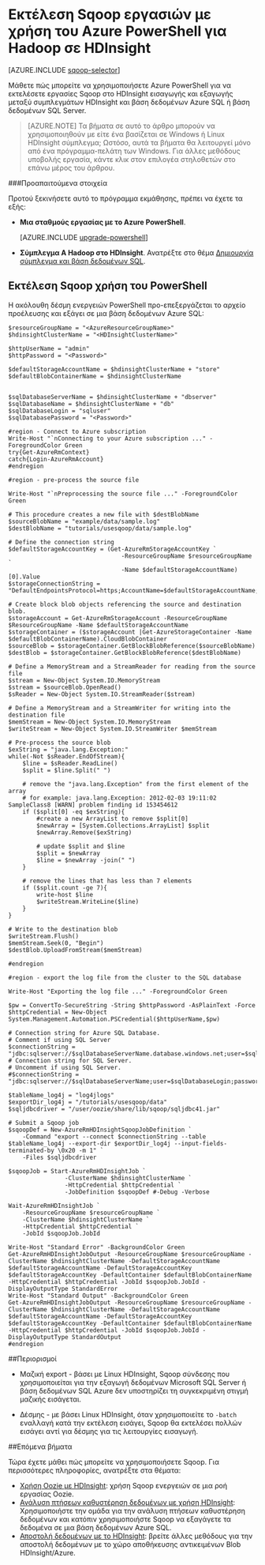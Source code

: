 <properties
    pageTitle="Χρήση Hadoop Sqoop σε HDInsight | Microsoft Azure"
    description="Μάθετε πώς μπορείτε να χρησιμοποιήσετε Azure PowerShell από μια σταθμούς εργασίας για να εκτελέσετε Sqoop εισαγωγή και εξαγωγή ανάμεσα σε ένα σύμπλεγμα Hadoop και μια βάση δεδομένων Azure SQL."
    editor="cgronlun"
    manager="jhubbard"
    services="hdinsight"
    documentationCenter=""
    tags="azure-portal"
    authors="mumian"/>

<tags
    ms.service="hdinsight"
    ms.workload="big-data"
    ms.tgt_pltfrm="na"
    ms.devlang="na"
    ms.topic="article"
    ms.date="09/02/2016"
    ms.author="jgao"/>

# <a name="run-sqoop-jobs-using-azure-powershell-for-hadoop-in-hdinsight"></a>Εκτέλεση Sqoop εργασιών με χρήση του Azure PowerShell για Hadoop σε HDInsight

[AZURE.INCLUDE [sqoop-selector](../../includes/hdinsight-selector-use-sqoop.md)]

Μάθετε πώς μπορείτε να χρησιμοποιήσετε Azure PowerShell για να εκτελέσετε εργασίες Sqoop στο HDInsight εισαγωγής και εξαγωγής μεταξύ συμπλεγμάτων HDInsight και βάση δεδομένων Azure SQL ή βάση δεδομένων SQL Server.

> [AZURE.NOTE] Τα βήματα σε αυτό το άρθρο μπορούν να χρησιμοποιηθούν με είτε ένα βασίζεται σε Windows ή Linux HDInsight σύμπλεγμα; Ωστόσο, αυτά τα βήματα θα λειτουργεί μόνο από ένα πρόγραμμα-πελάτη των Windows. Για άλλες μεθόδους υποβολής εργασία, κάντε κλικ στον επιλογέα στηλοθετών στο επάνω μέρος του άρθρου.


###<a name="prerequisites"></a>Προαπαιτούμενα στοιχεία

Προτού ξεκινήσετε αυτό το πρόγραμμα εκμάθησης, πρέπει να έχετε τα εξής:

- **Μια σταθμούς εργασίας με το Azure PowerShell**.

    [AZURE.INCLUDE [upgrade-powershell](../../includes/hdinsight-use-latest-powershell.md)]

- **Σύμπλεγμα A Hadoop στο HDInsight**. Ανατρέξτε στο θέμα [Δημιουργία σύμπλεγμα και βάση δεδομένων SQL](hdinsight-use-sqoop.md#create-cluster-and-sql-database).

    
## <a name="run-sqoop-using-powershell"></a>Εκτέλεση Sqoop χρήση του PowerShell

Η ακόλουθη δέσμη ενεργειών PowerShell προ-επεξεργάζεται το αρχείο προέλευσης και εξάγει σε μια βάση δεδομένων Azure SQL:

    $resourceGroupName = "<AzureResourceGroupName>"
    $hdinsightClusterName = "<HDInsightClusterName>"

    $httpUserName = "admin"
    $httpPassword = "<Password>"

    $defaultStorageAccountName = $hdinsightClusterName + "store"
    $defaultBlobContainerName = $hdinsightClusterName


    $sqlDatabaseServerName = $hdinsightClusterName + "dbserver"
    $sqlDatabaseName = $hdinsightClusterName + "db"
    $sqlDatabaseLogin = "sqluser"
    $sqlDatabasePassword = "<Password>"

    #region - Connect to Azure subscription
    Write-Host "`nConnecting to your Azure subscription ..." -ForegroundColor Green
    try{Get-AzureRmContext}
    catch{Login-AzureRmAccount}
    #endregion
        
    #region - pre-process the source file
        
    Write-Host "`nPreprocessing the source file ..." -ForegroundColor Green
        
    # This procedure creates a new file with $destBlobName
    $sourceBlobName = "example/data/sample.log"
    $destBlobName = "tutorials/usesqoop/data/sample.log"
        
    # Define the connection string
    $defaultStorageAccountKey = (Get-AzureRmStorageAccountKey `
                                    -ResourceGroupName $resourceGroupName `
                                    -Name $defaultStorageAccountName)[0].Value
    $storageConnectionString = "DefaultEndpointsProtocol=https;AccountName=$defaultStorageAccountName;AccountKey=$defaultStorageAccountKey"
        
    # Create block blob objects referencing the source and destination blob.
    $storageAccount = Get-AzureRmStorageAccount -ResourceGroupName $ResourceGroupName -Name $defaultStorageAccountName
    $storageContainer = ($storageAccount |Get-AzureStorageContainer -Name $defaultBlobContainerName).CloudBlobContainer
    $sourceBlob = $storageContainer.GetBlockBlobReference($sourceBlobName)
    $destBlob = $storageContainer.GetBlockBlobReference($destBlobName)
        
    # Define a MemoryStream and a StreamReader for reading from the source file
    $stream = New-Object System.IO.MemoryStream
    $stream = $sourceBlob.OpenRead()
    $sReader = New-Object System.IO.StreamReader($stream)
        
    # Define a MemoryStream and a StreamWriter for writing into the destination file
    $memStream = New-Object System.IO.MemoryStream
    $writeStream = New-Object System.IO.StreamWriter $memStream
        
    # Pre-process the source blob
    $exString = "java.lang.Exception:"
    while(-Not $sReader.EndOfStream){
        $line = $sReader.ReadLine()
        $split = $line.Split(" ")
        
        # remove the "java.lang.Exception" from the first element of the array
        # for example: java.lang.Exception: 2012-02-03 19:11:02 SampleClass8 [WARN] problem finding id 153454612
        if ($split[0] -eq $exString){
            #create a new ArrayList to remove $split[0]
            $newArray = [System.Collections.ArrayList] $split
            $newArray.Remove($exString)
        
            # update $split and $line
            $split = $newArray
            $line = $newArray -join(" ")
        }
        
        # remove the lines that has less than 7 elements
        if ($split.count -ge 7){
            write-host $line
            $writeStream.WriteLine($line)
        }
    }
        
    # Write to the destination blob
    $writeStream.Flush()
    $memStream.Seek(0, "Begin")
    $destBlob.UploadFromStream($memStream)
        
    #endregion
        
    #region - export the log file from the cluster to the SQL database
        
    Write-Host "Exporting the log file ..." -ForegroundColor Green

    $pw = ConvertTo-SecureString -String $httpPassword -AsPlainText -Force
    $httpCredential = New-Object System.Management.Automation.PSCredential($httpUserName,$pw)
        
    # Connection string for Azure SQL Database.
    # Comment if using SQL Server
    $connectionString = "jdbc:sqlserver://$sqlDatabaseServerName.database.windows.net;user=$sqlDatabaseLogin@$sqlDatabaseServerName;password=$sqlDatabasePassword;database=$sqlDatabaseName"
    # Connection string for SQL Server.
    # Uncomment if using SQL Server.
    #$connectionString = "jdbc:sqlserver://$sqlDatabaseServerName;user=$sqlDatabaseLogin;password=$sqlDatabasePassword;database=$sqlDatabaseName"
        
    $tableName_log4j = "log4jlogs"
    $exportDir_log4j = "/tutorials/usesqoop/data"
    $sqljdbcdriver = "/user/oozie/share/lib/sqoop/sqljdbc41.jar"
        
    # Submit a Sqoop job
    $sqoopDef = New-AzureRmHDInsightSqoopJobDefinition `
        -Command "export --connect $connectionString --table $tableName_log4j --export-dir $exportDir_log4j --input-fields-terminated-by \0x20 -m 1" `
        -Files $sqljdbcdriver

    $sqoopJob = Start-AzureRmHDInsightJob `
                    -ClusterName $hdinsightClusterName `
                    -HttpCredential $httpCredential `
                    -JobDefinition $sqoopDef #-Debug -Verbose

    Wait-AzureRmHDInsightJob `
        -ResourceGroupName $resourceGroupName `
        -ClusterName $hdinsightClusterName `
        -HttpCredential $httpCredential `
        -JobId $sqoopJob.JobId
        
    Write-Host "Standard Error" -BackgroundColor Green
    Get-AzureRmHDInsightJobOutput -ResourceGroupName $resourceGroupName -ClusterName $hdinsightClusterName -DefaultStorageAccountName $defaultStorageAccountName -DefaultStorageAccountKey $defaultStorageAccountKey -DefaultContainer $defaultBlobContainerName -HttpCredential $httpCredential -JobId $sqoopJob.JobId -DisplayOutputType StandardError
    Write-Host "Standard Output" -BackgroundColor Green
    Get-AzureRmHDInsightJobOutput -ResourceGroupName $resourceGroupName -ClusterName $hdinsightClusterName -DefaultStorageAccountName $defaultStorageAccountName -DefaultStorageAccountKey $defaultStorageAccountKey -DefaultContainer $defaultBlobContainerName -HttpCredential $httpCredential -JobId $sqoopJob.JobId -DisplayOutputType StandardOutput
    #endregion

##<a name="limitations"></a>Περιορισμοί

* Μαζική export - βάσει με Linux HDInsight, Sqoop σύνδεσης που χρησιμοποιείται για την εξαγωγή δεδομένων Microsoft SQL Server ή βάση δεδομένων SQL Azure δεν υποστηρίζει τη συγκεκριμένη στιγμή μαζικής εισάγεται.

* Δέσμης - με βάσει Linux HDInsight, όταν χρησιμοποιείτε το `-batch` εναλλαγή κατά την εκτέλεση εισάγει, Sqoop θα εκτελέσει πολλών εισάγει αντί για δέσμης για τις λειτουργίες εισαγωγή.

##<a name="next-steps"></a>Επόμενα βήματα

Τώρα έχετε μάθει πώς μπορείτε να χρησιμοποιήσετε Sqoop. Για περισσότερες πληροφορίες, ανατρέξτε στα θέματα:

- [Χρήση Oozie με HDInsight](hdinsight-use-oozie.md): χρήση Sqoop ενεργειών σε μια ροή εργασίας Oozie.
- [Ανάλυση πτήσεων καθυστέρηση δεδομένων με χρήση HDInsight](hdinsight-analyze-flight-delay-data.md): Χρησιμοποιήστε την ομάδα για την ανάλυση πτήσεων καθυστέρηση δεδομένων και κατόπιν χρησιμοποιήστε Sqoop να εξαγάγετε τα δεδομένα σε μια βάση δεδομένων Azure SQL.
- [Αποστολή δεδομένων με το HDInsight](hdinsight-upload-data.md): βρείτε άλλες μεθόδους για την αποστολή δεδομένων με το χώρο αποθήκευσης αντικειμένων Blob HDInsight/Azure.


[sqoop-user-guide-1.4.4]: https://sqoop.apache.org/docs/1.4.4/SqoopUserGuide.html

